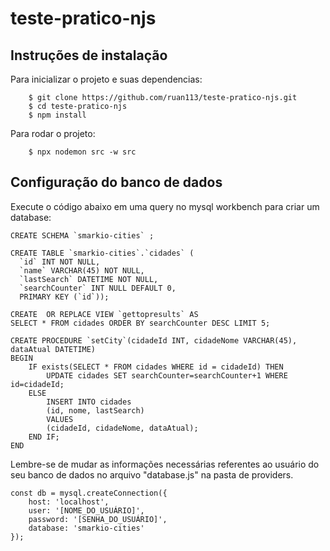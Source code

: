 # teste-pratico-njs

## Instruções de instalação

Para inicializar o projeto e suas dependencias: 
```
    $ git clone https://github.com/ruan113/teste-pratico-njs.git
    $ cd teste-pratico-njs
    $ npm install
```
Para rodar o projeto: 
```
    $ npx nodemon src -w src
```



## Configuração do banco de dados

Execute o código abaixo em uma query no mysql workbench para criar um database:
```
CREATE SCHEMA `smarkio-cities` ;

CREATE TABLE `smarkio-cities`.`cidades` (
  `id` INT NOT NULL,
  `name` VARCHAR(45) NOT NULL,
  `lastSearch` DATETIME NOT NULL,
  `searchCounter` INT NULL DEFAULT 0,
  PRIMARY KEY (`id`));

CREATE  OR REPLACE VIEW `gettopresults` AS
SELECT * FROM cidades ORDER BY searchCounter DESC LIMIT 5;

CREATE PROCEDURE `setCity`(cidadeId INT, cidadeNome VARCHAR(45), dataAtual DATETIME)
BEGIN
	IF exists(SELECT * FROM cidades WHERE id = cidadeId) THEN
		UPDATE cidades SET searchCounter=searchCounter+1 WHERE id=cidadeId;
	ELSE
		INSERT INTO cidades
        (id, nome, lastSearch)
        VALUES 
        (cidadeId, cidadeNome, dataAtual);
	END IF;
END
```

Lembre-se de mudar as informações necessárias referentes ao usuário do seu banco de dados no arquivo "database.js" na pasta de providers.

```
const db = mysql.createConnection({
    host: 'localhost',
    user: '[NOME_DO_USUÁRIO]',
    password: '[SENHA_DO_USUÁRIO]',
    database: 'smarkio-cities'
});
```
